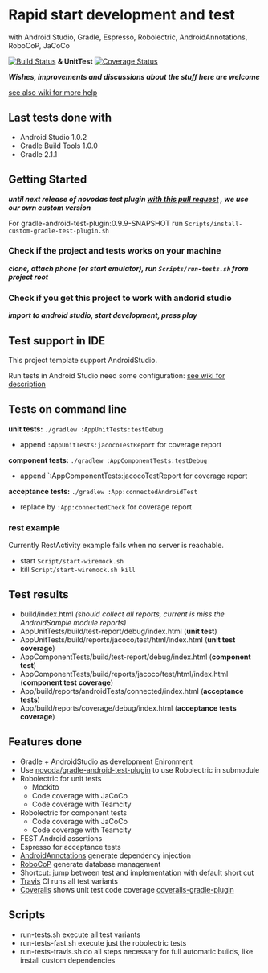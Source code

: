 # Rapid start development and test
with Android Studio, Gradle, Espresso, Robolectric, AndroidAnnotations, RoboCoP, JaCoCo

[![Build Status](https://travis-ci.org/nenick/android-gradle-template.svg?branch=novoda)](https://travis-ci.org/nenick/android-gradle-template) **& UnitTest** [![Coverage Status](https://coveralls.io/repos/nenick/android-gradle-template/badge.png?branch=novoda)](https://coveralls.io/r/nenick/android-gradle-template?branch=novoda)

***Wishes, improvements and discussions about the stuff here are welcome***

[see also wiki for more help](https://github.com/nenick/android-gradle-template/wiki)

## Last tests done with

* Android Studio 1.0.2
* Gradle Build Tools 1.0.0
* Gradle 2.1.1

## Getting Started

***until next release of novodas test plugin [with this pull request](https://github.com/novoda/gradle-android-test-plugin/pull/11) , we use our own custom version*** 

For gradle-android-test-plugin:0.9.9-SNAPSHOT run `Scripts/install-custom-gradle-test-plugin.sh`

### Check if the project and tests works on your machine

***clone, attach phone (or start emulator), run `Scripts/run-tests.sh` from project root***

### Check if you get this project to work with andorid studio

***import to android studio, start development, press play***

## Test support in IDE

This project template support AndroidStudio.

Run tests in Android Studio need some configuration:  [see wiki for description](https://github.com/nenick/android-gradle-template/wiki/Tests-in-Android-Studio---IntellJ)

## Tests on command line

**unit tests:** `./gradlew :AppUnitTests:testDebug`

* append `:AppUnitTests:jacocoTestReport` for coverage report

**component tests:** `./gradlew :AppComponentTests:testDebug`

* append `:AppComponentTests:jacocoTestReport for coverage report

**acceptance tests:** `./gradlew :App:connectedAndroidTest`

* replace by `:App:connectedCheck` for coverage report

### rest example
Currently RestActivity example fails when no server is reachable. 

* start `Script/start-wiremock.sh`
* kill  `Script/start-wiremock.sh kill`

## Test results

* build/index.html *(should collect all reports, current is miss the AndroidSample module reports)*
* AppUnitTests/build/test-report/debug/index.html (**unit test**)
* AppUnitTests/build/reports/jacoco/test/html/index.html (**unit test coverage**)
* AppComponentTests/build/test-report/debug/index.html (**component test**)
* AppComponentTests/build/reports/jacoco/test/html/index.html (**component test coverage**)
* App/build/reports/androidTests/connected/index.html (**acceptance tests**)
* App/build/reports/coverage/debug/index.html (**acceptance tests coverage**)

## Features done

* Gradle + AndroidStudio as development Enironment
* Use [novoda/gradle-android-test-plugin](https://github.com/novoda/gradle-android-test-plugin) to use Robolectric in submodule
* Robolectric for unit tests
    * Mockito
    * Code coverage with JaCoCo
    * Code coverage with Teamcity
* Robolectric for component tests
    * Code coverage with JaCoCo
    * Code coverage with Teamcity
* FEST Android assertions
* Espresso for acceptance tests
* [AndroidAnnotations](http://androidannotations.org/) generate dependency injection
* [RoboCoP](https://github.com/mediarain/RoboCoP) generate database management
* Shortcut: jump between test and implementation with default short cut
* [Travis](https://travis-ci.org/) CI runs all test variants
* [Coveralls](https://coveralls.io/) shows unit test code coverage [coveralls-gradle-plugin](https://github.com/kt3k/coveralls-gradle-plugin)

## Scripts

* run-tests.sh execute all test variants
* run-tests-fast.sh execute just the robolectric tests
* run-tests-travis.sh do all steps necessary for full automatic builds, like install custom dependencies
